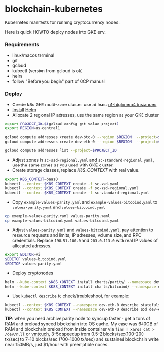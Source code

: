 # blockchain-kubernetes
Kubernetes manifests for running cryptocurrency nodes.

Here is quick HOWTO deploy nodes into GKE env.

### Requirements
* linux/macos terminal 
* git
* gcloud
* kubectl (version from gcloud is ok)
* helm
* follow "Before you begin" part of [GCP manual](https://cloud.google.com/kubernetes-engine/docs/how-to/iam)

### Deploy
* Create k8s GKE multi-zone cluster, use at least [n1-highmem4 instances](https://cloud.google.com/compute/docs/machine-types#n1_machine_types)
* [Install](helm.md) [Helm](https://helm.sh)
* Allocate 2 regional IP adresses, use the same region as your GKE cluster
```bash 
export PROJECT_ID=$(gcloud config get-value project)
export REGION=us-central1

gcloud compute addresses create dev-btc-0 --region $REGION  --project=$PROJECT_ID
gcloud compute addresses create dev-eth-0 --region $REGION  --project=$PROJECT_ID

gcloud compute addresses list --project=$PROJECT_ID
```
* Adjust zones in `sc-ssd-regional.yaml` and `sc-standard-regional.yaml`, use the same zones as you used with GKE cluster.
* Create storage classes, replace *K8S_CONTEXT* with real value.
```bash
export K8S_CONTEXT=baas0
kubectl --context $K8S_CONTEXT create -f sc-ssd.yaml 
kubectl --context $K8S_CONTEXT create -f sc-ssd-regional.yaml
kubectl --context $K8S_CONTEXT create -f sc-standard-regional.yaml
``` 
* Copy `example-values-parity.yaml` and `example-values-bitcoind.yaml` to `values-parity.yaml` and `values-bitcoind.yaml`
```bash
cp example-values-parity.yaml values-parity.yaml
cp example-values-bitcoind.yaml values-bitcoind.yaml
```
* Adjust `values-parity.yaml` and `values-bitcoind.yaml`, pay attention to resource requests and limits, IP adresses, volume size, and RPC credentials. Replace `198.51.100.0` and `203.0.113.0` with real IP values of allocated adresses.
```bash
export EDITOR=vi
$EDITOR values-bitcoind.yaml
$EDITOR values-parity.yaml
```
* Deploy cryptonodes
```bash
helm --kube-context $K8S_CONTEXT install charts/parity/ --namespace dev-eth-0 --name dev-eth-0 --values values-parity.yaml
helm --kube-context $K8S_CONTEXT install charts/bitcoind/ --namespace dev-btc-0 --name dev-btc-0 --values values-bitcoind.yaml

``` 
* Use `kubectl describe` to check/troubleshoot, for example:
```bash
kubectl --context $K8S_CONTEXT --namespace dev-eth-0 describe statefulset dev-eth-0-parity
kubectl --context $K8S_CONTEXT --namespace dev-eth-0 describe pod dev-eth-0-parity-0
```

**TIP**: when you need archive parity node to sync up faster - get a tons of RAM and preload synced blockchain into OS cache. My case was 640GB of RAM and blockchain preload from inside container via `find | xargs cat > /dev/null` or [vmtouch](https://github.com/hoytech/vmtouch/), 3-5x speedup  from 0.5-2 blocks/sec(100-200 tx/sec) to 7-10 blocks/sec (700-1000 tx/sec) and sustained blockchain write near 150MB/s, just $1/hour with preemptible nodes.
